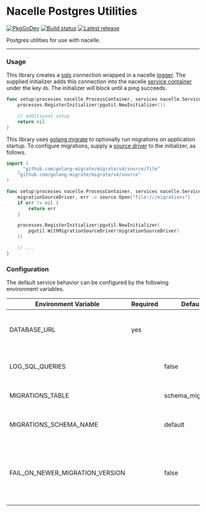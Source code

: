 # Nacelle Postgres Utilities

[![PkgGoDev](https://pkg.go.dev/badge/badge/github.com/go-nacelle/pgutil.svg)](https://pkg.go.dev/github.com/go-nacelle/pgutil)
[![Build status](https://github.com/go-nacelle/pgutil/actions/workflows/test.yml/badge.svg)](https://github.com/go-nacelle/pgutil/actions/workflows/test.yml)
[![Latest release](https://img.shields.io/github/release/go-nacelle/pgutil.svg)](https://github.com/go-nacelle/pgutil/releases/)

Postgres utilities for use with nacelle.

---

### Usage

This library creates a [sqlx](https://github.com/jmoiron/sqlx) connection wrapped in a nacelle [logger](https://nacelle.dev/docs/core/log). The supplied initializer adds this connection into the nacelle [service container](https://nacelle.dev/docs/core/service) under the key `db`. The initializer will block until a ping succeeds.

```go
func setup(processes nacelle.ProcessContainer, services nacelle.ServiceContainer) error {
    processes.RegisterInitializer(pgutil.NewInitializer())

    // additional setup
    return nil
}
```

This library uses [golang migrate](https://github.com/golang-migrate/migrate) to optionally run migrations on application startup. To configure migrations, supply a [source driver](https://github.com/golang-migrate/migrate#migration-sources) to the initializer, as follows.

```go
import (
    _ "github.com/golang-migrate/migrate/v4/source/file"
    "github.com/golang-migrate/migrate/v4/source"
)

func setup(processes nacelle.ProcessContainer, services nacelle.ServiceContainer) error {
    migrationSourceDriver, err := source.Open("file:///migrations")
	if err != nil {
		return err
	}

    processes.RegisterInitializer(pgutil.NewInitializer(
        pgutil.WithMigrationSourceDriver(migrationSourceDriver)
    ))

    // ...
}
```

### Configuration

The default service behavior can be configured by the following environment variables.

| Environment Variable            | Required | Default           | Description                                                                                          |
| ------------------------------- | -------- | ----------------- | ---------------------------------------------------------------------------------------------------- |
| DATABASE_URL                    | yes      |                   | The connection string of the remote database.                                                        |
| LOG_SQL_QUERIES                 |          | false             | Whether or not to log parameterized SQL queries.                                                     |
| MIGRATIONS_TABLE                |          | schema_migrations | The name of the migrations table.                                                                    |
| MIGRATIONS_SCHEMA_NAME          |          | default           | The name of the schema used during migrations.                                                       |
| FAIL_ON_NEWER_MIGRATION_VERSION |          | false             | If true, fail startup when the database migration version is newer than the known set of migrations. |
